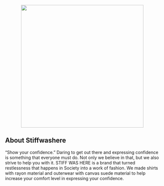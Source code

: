 <p align="center"><a href="https://laravel.com" target="_blank"><img src="https://res.cloudinary.com/boxity-id/image/upload/v1634100442/client/stiffwashere/putih_aat9mb.png" width="400"></a></p>

## About Stiffwashere

“Show your confidence.” Daring to get out there and expressing confidence is something that everyone must do. Not only we believe in that, but we also strive to help you with it. STIFF WAS HERE is a brand that turned restlessness that happens in Society into a work of fashion. We made shirts with rayon material and outerwear with canvas suede material to help increase your comfort level in expressing your confidence. 
